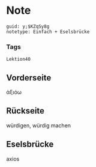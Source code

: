 # Note
```
guid: y;$KZqSy8g
notetype: Einfach + Eselsbrücke
```

### Tags
```
Lektion40
```

## Vorderseite
ἀξιόω

## Rückseite
würdigen, würdig machen

## Eselsbrücke
axios
